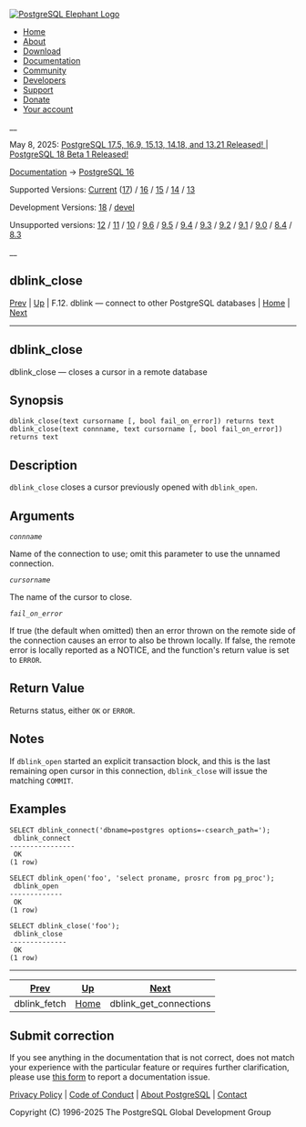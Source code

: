[ ![PostgreSQL Elephant Logo](/media/img/about/press/elephant.png) ](/)

  * [Home](/ "Home")
  * [About](/about/ "About")
  * [Download](/download/ "Download")
  * [Documentation](/docs/ "Documentation")
  * [Community](/community/ "Community")
  * [Developers](/developer/ "Developers")
  * [Support](/support/ "Support")
  * [Donate](/about/donate/ "Donate")
  * [Your account](/account/ "Your account")

__

May 8, 2025: [ PostgreSQL 17.5, 16.9, 15.13, 14.18, and 13.21 Released! ](/about/news/postgresql-175-169-1513-1418-and-1321-released-3072/) | [ PostgreSQL 18 Beta 1 Released! ](/about/news/postgresql-18-beta-1-released-3070/)

[Documentation](/docs/ "Documentation") -> [PostgreSQL
16](/docs/16/index.html)

Supported Versions: [Current](/docs/current/contrib-dblink-close.html
"PostgreSQL 17 - dblink_close") ([17](/docs/17/contrib-dblink-close.html
"PostgreSQL 17 - dblink_close")) / [16](/docs/16/contrib-dblink-close.html
"PostgreSQL 16 - dblink_close") / [15](/docs/15/contrib-dblink-close.html
"PostgreSQL 15 - dblink_close") / [14](/docs/14/contrib-dblink-close.html
"PostgreSQL 14 - dblink_close") / [13](/docs/13/contrib-dblink-close.html
"PostgreSQL 13 - dblink_close")

Development Versions: [18](/docs/18/contrib-dblink-close.html "PostgreSQL 18 -
dblink_close") / [devel](/docs/devel/contrib-dblink-close.html "PostgreSQL
devel - dblink_close")

Unsupported versions: [12](/docs/12/contrib-dblink-close.html "PostgreSQL 12 -
dblink_close") / [11](/docs/11/contrib-dblink-close.html "PostgreSQL 11 -
dblink_close") / [10](/docs/10/contrib-dblink-close.html "PostgreSQL 10 -
dblink_close") / [9.6](/docs/9.6/contrib-dblink-close.html "PostgreSQL 9.6 -
dblink_close") / [9.5](/docs/9.5/contrib-dblink-close.html "PostgreSQL 9.5 -
dblink_close") / [9.4](/docs/9.4/contrib-dblink-close.html "PostgreSQL 9.4 -
dblink_close") / [9.3](/docs/9.3/contrib-dblink-close.html "PostgreSQL 9.3 -
dblink_close") / [9.2](/docs/9.2/contrib-dblink-close.html "PostgreSQL 9.2 -
dblink_close") / [9.1](/docs/9.1/contrib-dblink-close.html "PostgreSQL 9.1 -
dblink_close") / [9.0](/docs/9.0/contrib-dblink-close.html "PostgreSQL 9.0 -
dblink_close") / [8.4](/docs/8.4/contrib-dblink-close.html "PostgreSQL 8.4 -
dblink_close") / [8.3](/docs/8.3/contrib-dblink-close.html "PostgreSQL 8.3 -
dblink_close")

__

dblink_close  
---  
[Prev](contrib-dblink-fetch.html "dblink_fetch")  | [Up](dblink.html "F.12. dblink — connect to other PostgreSQL databases") | F.12. dblink — connect to other PostgreSQL databases | [Home](index.html "PostgreSQL 16.9 Documentation") |  [Next](contrib-dblink-get-connections.html "dblink_get_connections")  
  
* * *

## dblink_close

dblink_close — closes a cursor in a remote database

## Synopsis

    
    
    dblink_close(text cursorname [, bool fail_on_error]) returns text
    dblink_close(text connname, text cursorname [, bool fail_on_error]) returns text
    

## Description

`dblink_close` closes a cursor previously opened with `dblink_open`.

## Arguments

_`connname`_

    

Name of the connection to use; omit this parameter to use the unnamed
connection.

_`cursorname`_

    

The name of the cursor to close.

_`fail_on_error`_

    

If true (the default when omitted) then an error thrown on the remote side of
the connection causes an error to also be thrown locally. If false, the remote
error is locally reported as a NOTICE, and the function's return value is set
to `ERROR`.

## Return Value

Returns status, either `OK` or `ERROR`.

## Notes

If `dblink_open` started an explicit transaction block, and this is the last
remaining open cursor in this connection, `dblink_close` will issue the
matching `COMMIT`.

## Examples

    
    
    SELECT dblink_connect('dbname=postgres options=-csearch_path=');
     dblink_connect
    ----------------
     OK
    (1 row)
    
    SELECT dblink_open('foo', 'select proname, prosrc from pg_proc');
     dblink_open
    -------------
     OK
    (1 row)
    
    SELECT dblink_close('foo');
     dblink_close
    --------------
     OK
    (1 row)
    

* * *

[Prev](contrib-dblink-fetch.html "dblink_fetch")  | [Up](dblink.html "F.12. dblink — connect to other PostgreSQL databases") |  [Next](contrib-dblink-get-connections.html "dblink_get_connections")  
---|---|---  
dblink_fetch  | [Home](index.html "PostgreSQL 16.9 Documentation") |  dblink_get_connections  
  
## Submit correction

If you see anything in the documentation that is not correct, does not match
your experience with the particular feature or requires further clarification,
please use [this form](/account/comments/new/16/contrib-dblink-close.html/) to
report a documentation issue.

[Privacy Policy](/about/privacypolicy) | [Code of Conduct](/about/policies/coc/) | [About PostgreSQL](/about/) | [Contact](/about/contact/)  

Copyright (C) 1996-2025 The PostgreSQL Global Development Group

